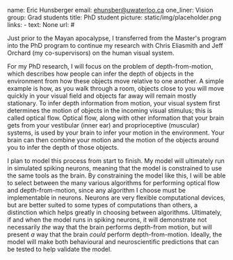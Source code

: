 name: Eric Hunsberger
email: ehunsber@uwaterloo.ca
one_liner: Vision
group: Grad students
title: PhD student
picture: static/img/placeholder.png
links:
    - text: None
      url: #

Just prior to the Mayan apocalypse,
I transferred from the Master's program into the PhD program
to continue my research
with Chris Eliasmith and Jeff Orchard (my co-supervisors)
on the human visual system.

For my PhD research, I will focus on the problem of depth-from-motion,
which describes how people can infer the depth of objects in the environment
from how these objects move relative to one another.
A simple example is how, as you walk through a room,
objects close to you will move quickly in your visual field
and objects far away will remain mostly stationary.
To infer depth information from motion,
your visual system first determines the motion
of objects in the incoming visual stimulus;
this is called optical flow.
Optical flow, along with other information that your brain
gets from your vestibular (inner ear) and proprioceptive (muscular) systems,
is used by your brain to infer your motion in the environment.
Your brain can then combine your motion and the motion of the objects
around you to infer the depth of those objects.

I plan to model this process from start to finish.
My model will ultimately run in simulated spiking neurons,
meaning that the model is constrained to use the same tools as the brain.
By constraining the model like this,
I will be able to select between the many various algorithms
for performing optical flow and depth-from-motion,
since any algorithm I choose must be implementable in neurons.
Neurons are very flexible computational devices,
but are better suited to some types of computations than others,
a distinction which helps greatly in choosing between algorithms.
Ultimately, if and when the model runs in spiking neurons,
it will demonstrate not necessarily *the* way that the brain performs
depth-from motion, but will present *a* way that the brain *could*
perform depth-from-motion.
Ideally, the model will make both behavioural and neuroscientific
predictions that can be tested to help validate the model.
